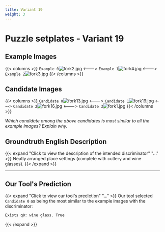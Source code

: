 ```yaml
---
title: Variant 19
weight: 3
---
```


# Puzzle setplates - Variant 19

## Example Images
{{< columns >}}
`Example 0`![fork2.jpg](/natscene-data/images/fork2.jpg)
<--->
`Example 1`![fork4.jpg](/natscene-data/images/fork4.jpg)
<--->
`Example 2`![fork3.jpg](/natscene-data/images/fork3.jpg)
{{< /columns >}}

## Candidate Images
{{< columns >}}
`Candidate 0`![fork13.jpg](/natscene-data/images/fork13.jpg)
<--->
`Candidate 1`![fork19.jpg](/natscene-data/images/fork19.jpg)
<--->
`Candidate 2`![fork16.jpg](/natscene-data/images/fork16.jpg)
<--->
`Candidate 3`![fork1.jpg](/natscene-data/images/fork1.jpg)
{{< /columns >}}

*Which candidate among the above candidates is most similar to all the example images? Explain why.*

## Groundtruth English Description

{{< expand "Click to view the description of the intended discriminator" "..." >}}
Neatly arranged place settings (complete with cutlery and wine glasses).
{{< /expand >}}

---



## Our Tool's Prediction

{{< expand "Click to view our tool's prediction" "..." >}}
Our tool selected `Candidate 0` as being the most similar to the example images with the discriminator:
```plaintext
Exists q0: wine glass. True
```
{{< /expand >}}
